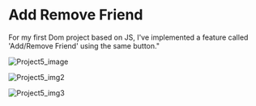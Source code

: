 # Add Remove Friend 

For my first Dom project based on JS, I've implemented a feature called 'Add/Remove Friend' using the same button."

![Project5_image](https://github.com/user-attachments/assets/7e6533a8-7956-4a63-a5e5-88920782da1d)

![Project5_img2](https://github.com/user-attachments/assets/c935a158-96a3-4936-abd7-f930c9821c01)

![Project5_img3](https://github.com/user-attachments/assets/924c1842-230c-420b-96b0-1b0344e03ad2)
